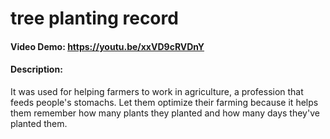 # tree planting record
#### Video Demo:  https://youtu.be/xxVD9cRVDnY
#### Description:
It was used for helping farmers to work in agriculture, a profession that feeds people's stomachs. 
Let them optimize their farming because it helps them remember how many plants they planted and how many days 
they've planted them.
